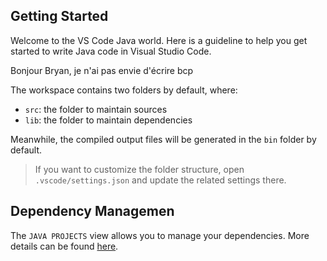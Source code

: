 ## Getting Started

Welcome to the VS Code Java world. Here is a guideline to help you get started to write Java code in Visual Studio Code.

Bonjour Bryan, je n'ai pas envie d'écrire bcp


The workspace contains two folders by default, where:

- `src`: the folder to maintain sources
- `lib`: the folder to maintain dependencies

Meanwhile, the compiled output files will be generated in the `bin` folder by default.

> If you want to customize the folder structure, open `.vscode/settings.json` and update the related settings there.

## Dependency Managemen

The `JAVA PROJECTS` view allows you to manage your dependencies. More details can be found [here](https://github.com/microsoft/vscode-java-dependency#manage-dependencies).

